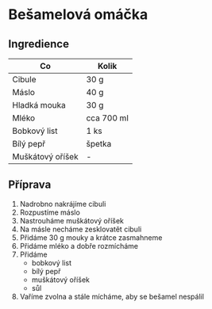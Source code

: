 # Bešamelová omáčka

## Ingredience

| Co               | Kolik      |
| ---------------- | ---------- |
| Cibule           | 30 g       |
| Máslo            | 40 g       |
| Hladká mouka     | 30 g       |
| Mléko            | cca 700 ml |
| Bobkový list     | 1 ks       |
| Bílý pepř        | špetka     |
| Muškátový oříšek | -          |

## Příprava

1. Nadrobno nakrájíme cibuli
1. Rozpustíme máslo
1. Nastrouháme muškátový oříšek
1. Na másle necháme zesklovatět cibuli
1. Přidáme 30 g mouky a krátce zasmahneme
1. Přidáme mléko a dobře rozmícháme
1. Přidáme
   - bobkový list
   - bílý pepř
   - muškátový oříšek
   - sůl
1. Vaříme zvolna a stále mícháme, aby se bešamel nespálil
